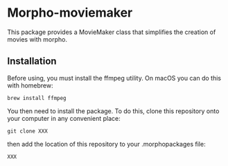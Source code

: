 # Morpho-moviemaker

This package provides a MovieMaker class that simplifies the creation of movies with morpho. 

## Installation

Before using, you must install the ffmpeg utility. On macOS you can do this with homebrew: 

    brew install ffmpeg

You then need to install the package. To do this, clone this repository onto your computer in any convenient place:

    git clone XXX

then add the location of this repository to your .morphopackages file: 

    XXX